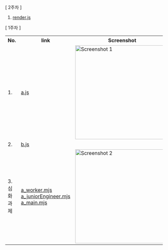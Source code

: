 [ 2주차 ]

1. <a href="https://github.com/jeongah2651/sparta_front1_chap1/blob/main/chapter2/src/render.js" target="_blank">render.js</a>  


[ 1주차 ]

<table>
  <tr>
    <th>No.</th>
    <th>link</th>
    <th>Screenshot</th>
  </tr>
  <tr>
    <td>1.</td>
    <td><a href="https://github.com/jeongah2651/sparta_front1_chap1/blob/main/chapter1/src/a.js" target="_blank">a.js</a></td>
    <td><img src="https://github.com/jeongah2651/sparta_front1_chap1/assets/46205870/4ba65a54-e3e9-4645-8dac-0189f0c750ee" alt="Screenshot 1" width="300"></td>
  </tr>
  <tr>
    <td>2.</td>
    <td><a href="https://github.com/jeongah2651/sparta_front1_chap1/blob/main/chapter1/src/b.js" target="_blank">b.js</a></td>
    <td></td>
  </tr>
  <tr>
    <td>3.심화과제</td>
    <td>
      <a href="https://github.com/jeongah2651/sparta_front1_chap1/blob/main/chapter1/src/a_worker.mjs" target="_blank">a_worker.mjs</a> <br>
      <a href="https://github.com/jeongah2651/sparta_front1_chap1/blob/main/chapter1/src/a_juniorEngineer.mjs" target="_blank">a_juniorEngineer.mjs</a> <br>
      <a href="https://github.com/jeongah2651/sparta_front1_chap1/blob/main/chapter1/src/a_main.mjs" target="_blank">a_main.mjs</a> 
    </td>
    <td><img src="https://github.com/jeongah2651/sparta_front1_chap1/assets/46205870/fb481c69-3232-4fbf-8e51-2d691b817bc0" alt="Screenshot 2" width="300"></td>
  </tr>

</table>
